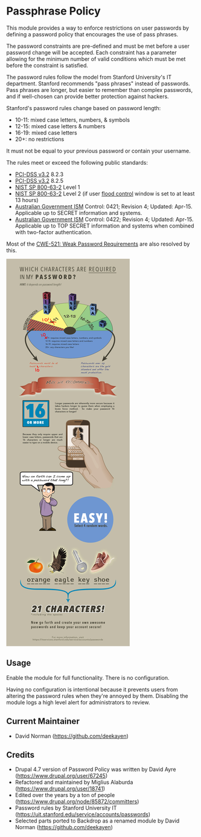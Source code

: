 Passphrase Policy
=================

This module provides a way to enforce restrictions on user passwords by
defining a password policy that encourages the use of pass phrases.

The password constraints are pre-defined and must be met before a user
password change will be accepted. Each constraint has a parameter
allowing for the minimum number of valid conditions which must be met before
the constraint is satisfied.

The password rules follow the model from Stanford University's IT department.
Stanford recommends "pass phrases" instead of passwords. Pass phrases are
longer, but easier to remember than complex passwords, and if well-chosen
can provide better protection against hackers.

Stanford's password rules change based on password length:

* 10-11: mixed case letters, numbers, & symbols
* 12-15: mixed case letters & numbers
* 16-19: mixed case letters
* 20+: no restrictions

It must not be equal to your previous password or contain your username.

The rules meet or exceed the following public standards:

* [PCI-DSS v3.2](https://www.pcisecuritystandards.org/documents/PCI-DSS-v3_2-SAQ-D_ServiceProvider.pdf) 8.2.3
* [PCI-DSS v3.2](https://www.pcisecuritystandards.org/documents/PCI-DSS-v3_2-SAQ-D_ServiceProvider.pdf) 8.2.5
* [NIST SP 800-63-2](http://nvlpubs.nist.gov/nistpubs/SpecialPublications/NIST.SP.800-63-2.pdf) Level 1
* [NIST SP 800-63-2](http://nvlpubs.nist.gov/nistpubs/SpecialPublications/NIST.SP.800-63-2.pdf) Level 2
  (if user [flood control](https://github.com/backdrop-contrib/flood_control) window is set to at least 13 hours)
* [Australian Government ISM](http://www.asd.gov.au/infosec/ism/)
  Control: 0421; Revision 4; Updated: Apr-15.
  Applicable up to SECRET information and systems.
* [Australian Government ISM](http://www.asd.gov.au/infosec/ism/)
  Control: 0422; Revision 4; Updated: Apr-15.
  Applicable up to TOP SECRET information and systems when combined with two-factor authentication.

Most of the [CWE-521: Weak Password Requirements](https://cwe.mitre.org/data/definitions/521.html) are also resolved by this.

![Stanford University IT Password Requirements Quick Guide](images/pwstrength.jpg)

Usage
-----

Enable the module for full functionality. There is no configuration.

Having no configuration is intentional because it prevents users from altering
the password rules when they're annoyed by them. Disabling the module logs
a high level alert for administrators to review.


Current Maintainer
------------------

* David Norman (https://github.com/deekayen)


Credits
-------

* Drupal 4.7 version of Password Policy was written by David Ayre (https://www.drupal.org/user/67245)
* Refactored and maintained by Miglius Alaburda (https://www.drupal.org/user/18741)
* Edited over the years by a ton of people (https://www.drupal.org/node/85872/committers)
* Password rules by Stanford University IT (https://uit.stanford.edu/service/accounts/passwords)
* Selected parts ported to Backdrop as a renamed module by David Norman (https://github.com/deekayen)
